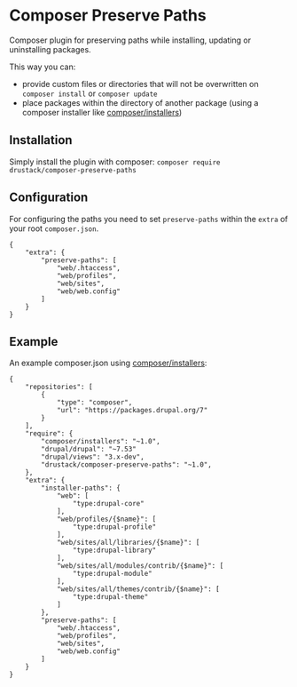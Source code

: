 Composer Preserve Paths
=======================

Composer plugin for preserving paths while installing, updating or uninstalling packages.

This way you can:

-   provide custom files or directories that will not be overwritten on `composer install` or `composer update`
-   place packages within the directory of another package (using a composer installer like
    [composer/installers](https://packagist.org/packages/composer/installers))

Installation
------------

Simply install the plugin with composer: `composer require drustack/composer-preserve-paths`

Configuration
-------------

For configuring the paths you need to set `preserve-paths` within the `extra` of your root `composer.json`.

    {
        "extra": {
            "preserve-paths": [
                "web/.htaccess",
                "web/profiles",
                "web/sites",
                "web/web.config"
            ]
        }
    }

Example
-------

An example composer.json using [composer/installers](https://packagist.org/packages/composer/installers):

    {
        "repositories": [
            {
                "type": "composer",
                "url": "https://packages.drupal.org/7"
            }
        ],
        "require": {
            "composer/installers": "~1.0",
            "drupal/drupal": "~7.53"
            "drupal/views": "3.x-dev",
            "drustack/composer-preserve-paths": "~1.0",
        },
        "extra": {
            "installer-paths": {
                "web": [
                    "type:drupal-core"
                ],
                "web/profiles/{$name}": [
                    "type:drupal-profile"
                ],
                "web/sites/all/libraries/{$name}": [
                    "type:drupal-library"
                ],
                "web/sites/all/modules/contrib/{$name}": [
                    "type:drupal-module"
                ],
                "web/sites/all/themes/contrib/{$name}": [
                    "type:drupal-theme"
                ]
            },
            "preserve-paths": [
                "web/.htaccess",
                "web/profiles",
                "web/sites",
                "web/web.config"
            ]
        }
    }
